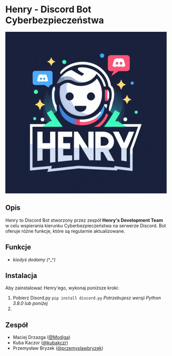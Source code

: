 # Henry - Discord Bot Cyberbezpieczeństwa

![Henry Logo](/img/LOGO.jpg)

## Opis

Henry to Discord Bot stworzony przez zespół **Henry's Development Team** w celu wspierania kierunku Cyberbezpieczeństwa na serwerze Discord. Bot oferuje różne funkcje, które są regularnie aktualizowane.

## Funkcje

- *kiedyś dodamy (*^_^*)*

## Instalacja

Aby zainstalować Henry'ego, wykonaj poniższe kroki:

1. Pobierz Disord.py
`pip install discord.py`
*Potrzebujesz wersji Python 3.8.0 lub poniżej*
2. 

## Zespół

- Maciej Drzazga ([@Modiga](https://github.com/Modiga))
- Kuba Kaczor ([@kubakczr](https://github.com/kubakczr))
- Przemysław Bryzek ([@przemyslawbryzek](https://github.com/przemyslawbryzek))